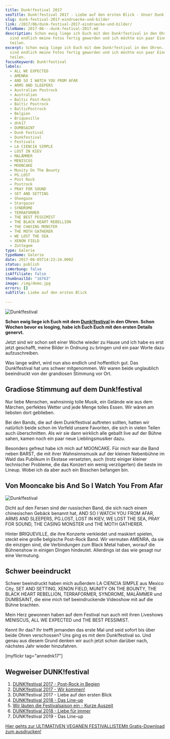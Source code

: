 ```yaml
---
title: Dunk!festival 2017
seoTitle: Dunk!festival 2017 - Liebe auf den ersten Blick - Unser Dunk!festival
slug: dunk-festival-2017-eindruecke-und-bilder
link: /2017/06/dunk-festival-2017-eindruecke-und-bilder/
fileName: 2017-06---dunk-festival-2017.md
description: Schon ewig liege ich Euch mit den Dunk!festival in den Ohren. Heute
  sind endlich meine Fotos fertig geworden und ich möchte ein paar Eindrücke
  teilen.
excerpt: Schon ewig liege ich Euch mit dem Dunk!festival in den Ohren. Heute
  sind endlich meine Fotos fertig geworden und ich möchte ein paar Eindrücke
  teilen.
focusKeyword: Dunk!festival
labels:
  - ALL WE EXPECTED
  - AMENRA
  - AND SO I WATCH YOU FROM AFAR
  - ARMS AND SLEEPERS
  - Australian Postrock
  - Australien
  - Baltic Post-Rock
  - Baltic Postrock
  - BalticPostrock
  - Belgien
  - Briqueville
  - dnk17
  - DUMBSAINT
  - Dunk Festival
  - Dunkfestival
  - Festivals
  - LA CIENCIA SIMPLE
  - LOST IN KIEV
  - MALÄMMER
  - MENISCUS
  - MOONCAKE
  - Munity On The Bounty
  - PG.LOST
  - Post Rock
  - Postrock
  - PRAY FOR SOUND
  - SET AND SETTING
  - Shoegaze
  - Stargazer
  - SYNDROME
  - TERRAFORMER
  - THE BEST PESSIMIST
  - THE BLACK HEART REBELLION
  - THE CHASING MONSTER
  - THE MOTH GATHERER
  - WE LOST THE SEA
  - XENON FIELD
  - Zottegem
type: Galerie
typeName: Galerie
date: 2017-06-05T14:23:24.000Z
status: publish
isWerbung: false
isAffiliate: false
thumbnailId: "16763"
image: /img/demo.jpg
errors: []
subTitle: Liebe auf den ersten Blick
  
---
```


![Dunk!festival](http://cardamonchai.com/wp-content/uploads/2017/06/34984055891_3adae7c598_k-640x480.jpg)

**Schon ewig liege ich Euch mit dem
[Dunk!festival](/2017/02/dunkfestival-2016-wir-sind-auch-dabei/) in den Ohren.
Schon Wochen bevor es losging, habe ich Euch Euch mit den ersten Details
genervt.**

Jetzt sind wir schon seit einer Woche wieder zu Hause und ich habe es erst jetzt
geschafft, meine Bilder in Ordnung zu bringen und ein paar Worte dazu
aufzuschreiben.

Was lange währt, wird nun also endlich und hoffentlich gut. Das Dunk!festival
hat uns schwer mitgenommen. Wir waren beide unglaublich beeindruckt von der
grandiosen Stimmung vor Ort.

## Gradiose Stimmung auf dem Dunk!festival

Nur liebe Menschen, wahnsinnig tolle Musik, ein Gelände wie aus dem Märchen,
perfektes Wetter und jede Menge tolles Essen. Wir wären am liebsten dort
geblieben.

Bei den Bands, die auf dem Dunk!festival auftreten sollten, hatten wir natürlich
beide schon im Vorfeld unsere Favoriten, die sich in vielen Teilen auch
überschnitten. Als wir sie dann wirklich alle geballt live auf der Bühne sahen,
kamen noch ein paar neue Lieblingsmusiker dazu.

Besonders gefreut habe ich mich auf MOONCAKE. Für mich war die Band neben BARST,
die mit ihrer Wahnsinnsmusik auf der kleinen Nebenbühne im Wald das Publikum in
Ekstase versetzten, auch (trotz einiger kleiner technischer Probleme, die das
Konzert ein wenig verzögerten) die beste im Lineup. Wobei ich da aber auch ein
Bisschen befangen bin.

## Von Mooncake bis And So I Watch You From Afar

![Dunk!festival](http://cardamonchai.com/wp-content/uploads/2017/06/34984028381_15860917b1_k-640x426.jpg)

Dicht auf den Fersen sind der russischen Band, die sich nach einem chinesischen
Gebäck benannt hat, AND SO I WATCH YOU FROM AFAR, ARMS AND SLEEPERS, PG.LOST,
LOST IN KIEV, WE LOST THE SEA, PRAY FOR SOUND, THE CASING MONSTER und THE MOTH
GATHERER.

Hinter BRIQUEVILLE, die ihre Konzerte verkleidet und maskiert spielen, steckt
eine große belgische Post-Rock Band. Wir vermuten AMENRA, da sie die einzigen
sind, die Verbindungen zum Black Metal haben, worauf die Bühnenshow in einigen
Dingen hindeutet. Allerdings ist das wie gesagt nur eine Vermutung.

## Schwer beeindruckt

Schwer beeindruckt haben mich außerdem LA CIENCIA SIMPLE aus Mexico City, SET
AND SETTING, XENON FIELD, MUNITY ON THE BOUNTY, THE BLACK HEART REBELLION,
TERRAFORMER, SYNDROME, MALÄMMER und DUMBSAINT, die eine mich tief beeindruckende
Videoshow mit auf die Bühne brachten.

Mein Herz gewonnen haben auf dem Festival nun auch mit ihren Liveshows 
MENISCUS, ALL WE EXPECTED und THE BEST PESSIMIST.

Kennt Ihr das? Ihr trefft jemanden das erste Mal und seid sofort bis über beide
Ohren verschossen? Uns ging es mit dem Dunk!festival so. Und genau aus diesem
Grund denken wir auch jetzt schon darüber nach, nächstes Jahr wieder
hinzufahren.

[myflickr tag="annednk17"]

## Wegweiser DUNK!festival

1.  [DUNK!festival 2017 - Post-Rock in Begien](/2017/02/dunkfestival-2016-wir-sind-auch-dabei/)
1.  [DUNK!festival 2017 - Wir kommen!](/2017/05/dunkfestival-2017-es-geht-los/)
1.  DUNK!festival 2017 - Liebe auf den ersten Blick
1.  [DUNK!festival 2018 - Das Line-up](/2018/04/dunkfest-2018-wir-kommen/)
1.  [Wir läuten die Festivalsaison ein - Kurze Auszeit](/2018/05/wir-laeuten-die-festivalsaison-ein/)
1.  [DUNK!festival 2018 - Liebe für immer](/2018/05/dunkfestival-2018-postrock-liebe-fuer-immer/)
1.  DUNK!festival 2019 - Das Line-up

[Hier gehts zur ULTIMATIVEN VEGANEN FESTIVALLISTEMit Gratis-Download zum ausdrucken!](/2015/03/die-ultimative-vegane-festivalliste)

  